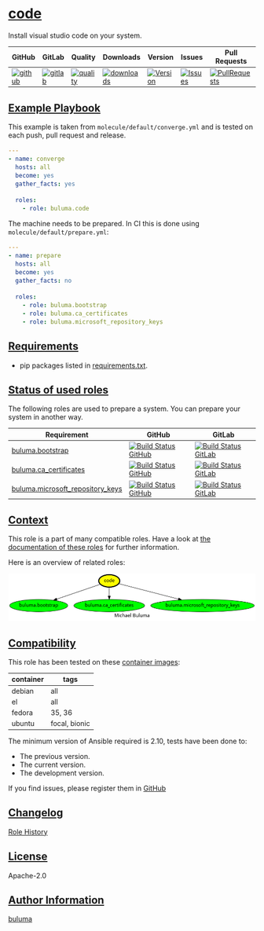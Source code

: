 # [code](#code)

Install visual studio code on your system.

|GitHub|GitLab|Quality|Downloads|Version|Issues|Pull Requests|
|------|------|-------|---------|-------|------|-------------|
|[![github](https://github.com/buluma/ansible-role-code/workflows/Ansible%20Molecule/badge.svg)](https://github.com/buluma/ansible-role-code/actions)|[![gitlab](https://gitlab.com/buluma/ansible-role-code/badges/master/pipeline.svg)](https://gitlab.com/buluma/ansible-role-code)|[![quality](https://img.shields.io/ansible/quality/)](https://galaxy.ansible.com/buluma/code)|[![downloads](https://img.shields.io/ansible/role/d/)](https://galaxy.ansible.com/buluma/code)|[![Version](https://img.shields.io/github/release/buluma/ansible-role-code.svg)](https://github.com/buluma/ansible-role-code/releases/)|[![Issues](https://img.shields.io/github/issues/buluma/ansible-role-code.svg)](https://github.com/buluma/ansible-role-code/issues/)|[![PullRequests](https://img.shields.io/github/issues-pr-closed-raw/buluma/ansible-role-code.svg)](https://github.com/buluma/ansible-role-code/pulls/)|

## [Example Playbook](#example-playbook)

This example is taken from `molecule/default/converge.yml` and is tested on each push, pull request and release.
```yaml
---
- name: converge
  hosts: all
  become: yes
  gather_facts: yes

  roles:
    - role: buluma.code
```

The machine needs to be prepared. In CI this is done using `molecule/default/prepare.yml`:
```yaml
---
- name: prepare
  hosts: all
  become: yes
  gather_facts: no

  roles:
    - role: buluma.bootstrap
    - role: buluma.ca_certificates
    - role: buluma.microsoft_repository_keys
```



## [Requirements](#requirements)

- pip packages listed in [requirements.txt](https://github.com/buluma/ansible-role-code/blob/main/requirements.txt).

## [Status of used roles](#status-of-requirements)

The following roles are used to prepare a system. You can prepare your system in another way.

| Requirement | GitHub | GitLab |
|-------------|--------|--------|
|[buluma.bootstrap](https://galaxy.ansible.com/buluma/bootstrap)|[![Build Status GitHub](https://github.com/buluma/ansible-role-bootstrap/workflows/Ansible%20Molecule/badge.svg)](https://github.com/buluma/ansible-role-bootstrap/actions)|[![Build Status GitLab ](https://gitlab.com/buluma/ansible-role-bootstrap/badges/master/pipeline.svg)](https://gitlab.com/buluma/ansible-role-bootstrap)|
|[buluma.ca_certificates](https://galaxy.ansible.com/buluma/ca_certificates)|[![Build Status GitHub](https://github.com/buluma/ansible-role-ca_certificates/workflows/Ansible%20Molecule/badge.svg)](https://github.com/buluma/ansible-role-ca_certificates/actions)|[![Build Status GitLab ](https://gitlab.com/buluma/ansible-role-ca_certificates/badges/master/pipeline.svg)](https://gitlab.com/buluma/ansible-role-ca_certificates)|
|[buluma.microsoft_repository_keys](https://galaxy.ansible.com/buluma/microsoft_repository_keys)|[![Build Status GitHub](https://github.com/buluma/ansible-role-microsoft_repository_keys/workflows/Ansible%20Molecule/badge.svg)](https://github.com/buluma/ansible-role-microsoft_repository_keys/actions)|[![Build Status GitLab ](https://gitlab.com/buluma/ansible-role-microsoft_repository_keys/badges/master/pipeline.svg)](https://gitlab.com/buluma/ansible-role-microsoft_repository_keys)|

## [Context](#context)

This role is a part of many compatible roles. Have a look at [the documentation of these roles](https://buluma.github.io/) for further information.

Here is an overview of related roles:

![dependencies](https://raw.githubusercontent.com/buluma/ansible-role-code/png/requirements.png "Dependencies")

## [Compatibility](#compatibility)

This role has been tested on these [container images](https://hub.docker.com/u/buluma):

|container|tags|
|---------|----|
|debian|all|
|el|all|
|fedora|35, 36|
|ubuntu|focal, bionic|

The minimum version of Ansible required is 2.10, tests have been done to:

- The previous version.
- The current version.
- The development version.



If you find issues, please register them in [GitHub](https://github.com/buluma/ansible-role-code/issues)

## [Changelog](#changelog)

[Role History](https://github.com/buluma/ansible-role-code/blob/master/CHANGELOG.md)

## [License](#license)

Apache-2.0

## [Author Information](#author-information)

[buluma](https://buluma.github.io/)
